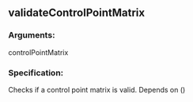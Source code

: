 ## validateControlPointMatrix
### Arguments: 
controlPointMatrix
### Specification: 
Checks if a control point matrix is valid. Depends on ()
